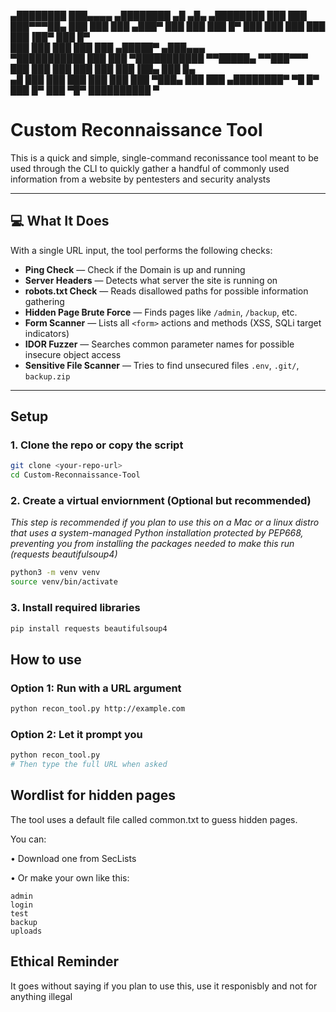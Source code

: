 

   ▄████████ ███▄▄▄▄      ▄████████    ▄█   ▄█▄    ▄████████ 
  ███    ███ ███▀▀▀██▄   ███    ███   ███ ▄███▀   ███    ███ 
  ███    █▀  ███   ███   ███    ███   ███▐██▀     ███    █▀  
  ███        ███   ███   ███    ███  ▄█████▀     ▄███▄▄▄     
▀███████████ ███   ███ ▀███████████ ▀▀█████▄    ▀▀███▀▀▀     
         ███ ███   ███   ███    ███   ███▐██▄     ███    █▄  
   ▄█    ███ ███   ███   ███    ███   ███ ▀███▄   ███    ███ 
 ▄████████▀   ▀█   █▀    ███    █▀    ███   ▀█▀   ██████████ 
                                      ▀                      


# Custom Reconnaissance Tool

This is a quick and simple, single-command reconissance tool meant to be used through the CLI to quickly gather a handful of commonly used information from a website by pentesters and security analysts

---

## 💻 What It Does

With a single URL input, the tool performs the following checks:

- **Ping Check** — Check if the Domain is up and running
- **Server Headers** — Detects what server the site is running on
- **robots.txt Check** — Reads disallowed paths for possible information gathering
- **Hidden Page Brute Force** — Finds pages like `/admin`, `/backup`, etc.
- **Form Scanner** — Lists all `<form>` actions and methods (XSS, SQLi target indicators)
- **IDOR Fuzzer** — Searches common parameter names for possible insecure object access
- **Sensitive File Scanner** — Tries to find unsecured files `.env`, `.git/`, `backup.zip`

---

## Setup

### 1. Clone the repo or copy the script
```bash
git clone <your-repo-url>
cd Custom-Reconnaissance-Tool
```
### 2. Create a virtual enviornment (Optional but recommended)
*This step is recommended if you plan to use this on a Mac or a linux distro that uses a system-managed Python installation protected by PEP668, preventing you from installing the packages needed to make this run (requests beautifulsoup4)*

```bash
python3 -m venv venv
source venv/bin/activate
```

### 3. Install required libraries
```bash
pip install requests beautifulsoup4
```

## How to use

### Option 1: Run  with a URL argument
```bash
python recon_tool.py http://example.com
```
### Option 2: Let it prompt you
```bash
python recon_tool.py
# Then type the full URL when asked
```
## Wordlist for hidden pages

The tool uses a default file called common.txt to guess hidden pages.

You can:

•	Download one from SecLists

•	Or make your own like this:
```
admin
login
test
backup
uploads
```

## Ethical Reminder
It goes without saying if you plan to use this, use it responisbly and not for anything illegal
